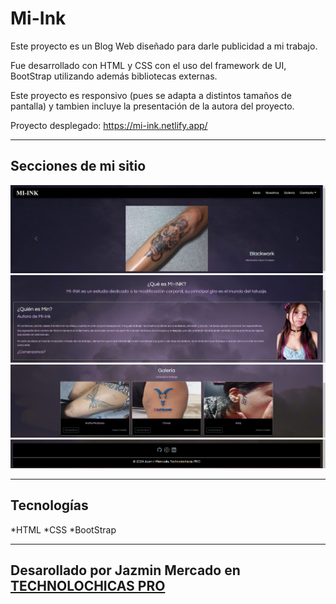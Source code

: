 # Mi-Ink

Este proyecto es un Blog Web diseñado para darle publicidad a mi trabajo.

Fue desarrollado con HTML y CSS con el uso del framework de UI, BootStrap utilizando además bibliotecas externas.

Este proyecto es responsivo (pues se adapta a distintos tamaños de pantalla) y tambien incluye la presentación de la autora del proyecto.

Proyecto desplegado: https://mi-ink.netlify.app/

---

## Secciones de mi sitio

![Inicio](multimedia/inicio.png)
![Nosotros](multimedia/nosotros.png)
![Galería](multimedia/galeria.png)
![Contacto](multimedia/contacto.png)

---

## Tecnologías

*HTML
*CSS
*BootStrap

---

## Desarollado por Jazmin Mercado en [TECHNOLOCHICAS PRO](https://tecnolochicas.mx/)
